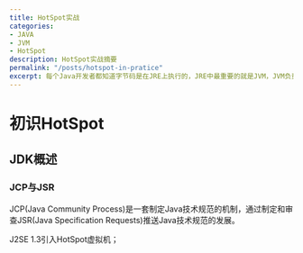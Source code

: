 ```yaml
---
title: HotSpot实战
categories:
- JAVA
- JVM
- HotSpot
description: HotSpot实战摘要
permalink: "/posts/hotspot-in-pratice"
excerpt: 每个Java开发者都知道字节码是在JRE上执行的，JRE中最重要的就是JVM，JVM负责分析和执行Java字节码。本书简单描述了HotSpot虚拟机的工作原理，包括HotSpot内核结构。
---
```


 # 初识HotSpot

 ## JDK概述

 ### JCP与JSR

 JCP(Java Community Process)是一套制定Java技术规范的机制，通过制定和审查JSR(Java Specification Requests)推送Java技术规范的发展。

 J2SE 1.3引入HotSpot虚拟机；